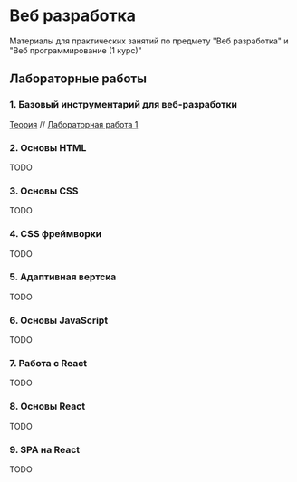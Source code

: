 # Веб разработка

Материалы для практических занятий по предмету "Веб разработка" и "Веб программирование (1 курс)"

## Лабораторные работы

### 1. Базовый инструментарий для веб-разработки

[Теория](01-software.md) // [Лабораторная работа 1](labs/lab1.md)

### 2. Основы HTML

TODO

### 3. Основы CSS

TODO

### 4. CSS фреймворки

TODO

### 5. Адаптивная вертска

TODO

### 6. Основы JavaScript

TODO

### 7. Работа с React

TODO

### 8. Основы React

TODO

### 9. SPA на React

TODO

